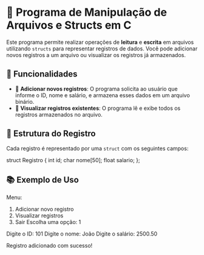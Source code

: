 # 📄 Programa de Manipulação de Arquivos e Structs em C

Este programa permite realizar operações de **leitura** e **escrita** em arquivos utilizando `structs` para representar registros de dados. Você pode adicionar novos registros a um arquivo ou visualizar os registros já armazenados.

## 🚀 Funcionalidades

- 📝 **Adicionar novos registros**: O programa solicita ao usuário que informe o ID, nome e salário, e armazena esses dados em um arquivo binário.
- 📖 **Visualizar registros existentes**: O programa lê e exibe todos os registros armazenados no arquivo.

## 📂 Estrutura do Registro

Cada registro é representado por uma `struct` com os seguintes campos:

struct Registro {
    int id;
    char nome[50];
    float salario;
};

## 📚 Exemplo de Uso
Menu:
1. Adicionar novo registro
2. Visualizar registros
3. Sair
Escolha uma opção: 1

Digite o ID: 101
Digite o nome: João
Digite o salário: 2500.50

Registro adicionado com sucesso!
